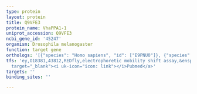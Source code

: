 ```yaml
---
type: protein
layout: protein
title: Q9VFE3
protein_name: VhaPPA1-1
uniprot_accession: Q9VFE3
ncbi_gene_id: '45247'
organism: Drosophila melanogaster
function: target gene
orthologs: '[{"species": "Homo sapiens", "id": ["E9PNU0"]}, {"species": "Caenorhabditis elegans", "id": ["G5EDB8"]}, {"species": "Mus musculus", "id": ["A0A0A0MQJ5"]}, {"species": "Rattus norvegicus", "id": ["B0K022"]}, {"species": "Saccharomyces cerevisiae", "id": ["<a href=\"/protein/p23968\">P23968</a>"]}]'
tfs: 'ey,O18381,43812,REDfly,electrophoretic mobility shift assay,&ensp;<a href="https://www.ncbi.nlm.nih.gov/pubmed/?term=16533912%5Buid%5D+OR+20965965%5Buid%5D"
  target="_blank"><i uk-icon="icon: link"></i>Pubmed</a>'
targets: ''
binding_sites: ''

---
```

